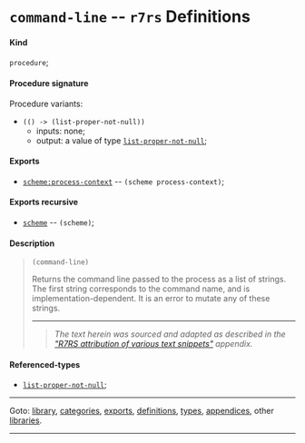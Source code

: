 

<a id='definition__r7rs__command-line'></a>

# `command-line` -- `r7rs` Definitions


<a id='definition__r7rs__command-line__kind'></a>

#### Kind

`procedure`;


<a id='definition__r7rs__command-line__procedure-signature'></a>

#### Procedure signature

Procedure variants:
 * `(() -> (list-proper-not-null))`
   * inputs: none;
   * output: a value of type [`list-proper-not-null`](../../r7rs/types/list-proper-not-null.md#type__r7rs__list-proper-not-null);


<a id='definition__r7rs__command-line__exports'></a>

#### Exports

 * [`scheme:process-context`](../../r7rs/exports/scheme_3a_process-context.md#export__r7rs__scheme_3a_process-context) -- `(scheme process-context)`;


<a id='definition__r7rs__command-line__exports-recursive'></a>

#### Exports recursive

 * [`scheme`](../../r7rs/exports/scheme.md#export__r7rs__scheme) -- `(scheme)`;


<a id='definition__r7rs__command-line__description'></a>

#### Description

> ````
> (command-line)
> ````
> 
> 
> Returns the command line passed to the process as a list of
> strings.  The first string corresponds to the command name, and is
> implementation-dependent.  It is an error to mutate any of these strings.
> 
> 
> ----
> > *The text herein was sourced and adapted as described in the ["R7RS attribution of various text snippets"](../../r7rs/appendices/attribution.md#appendix__r7rs__attribution) appendix.*


<a id='definition__r7rs__command-line__referenced-types'></a>

#### Referenced-types

 * [`list-proper-not-null`](../../r7rs/types/list-proper-not-null.md#type__r7rs__list-proper-not-null);

----

Goto: [library](../../r7rs/_index.md#library__r7rs), [categories](../../r7rs/categories/_index.md#toc__r7rs__categories), [exports](../../r7rs/exports/_index.md#toc__r7rs__exports), [definitions](../../r7rs/definitions/_index.md#toc__r7rs__definitions), [types](../../r7rs/types/_index.md#toc__r7rs__types), [appendices](../../r7rs/appendices/_index.md#toc__r7rs__appendices), other [libraries](../../_libraries.md#toc__libraries).

----

